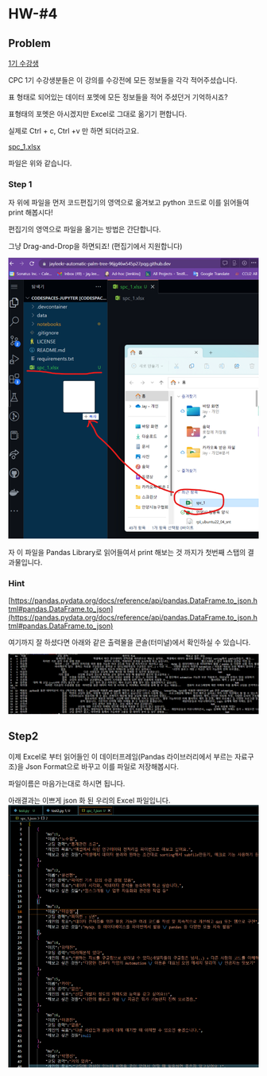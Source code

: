 # HW-#4

## Problem

[1기 수강생](https://www.notion.so/1-d5118ab3c54f480786aad4f1fd1e8021)

CPC 1기 수강생분들은 이 강의를 수강전에 모든 정보들을 각각 적어주셨습니다.

표 형태로 되어있는 데이터 포멧에 모든 정보들을 적어 주셨던거 기억하시죠?

표형태의 포멧은 아시겠지만 Excel로 그대로 옮기기 편합니다.

실제로 Ctrl + c, Ctrl +v  만 하면 되더라고요.

[spc_1.xlsx](https://s3-us-west-2.amazonaws.com/secure.notion-static.com/59e5bd22-e523-47ec-8c16-8260bbddaeeb/spc_1.xlsx)

파일은 위와 같습니다.

### Step 1

자 위에 파일을 먼저 코드편집기의 영역으로 옮겨보고 python 코드로 이를 읽어들여 print 해봅시다!

편집기의 영역으로 파일을 옮기는 방법은 간단합니다.

그냥 Drag-and-Drop을 하면되죠! (편집기에서 지원합니다)

![Untitled](day4_1.png)

자 이 파일을 Pandas Library로 읽어들여서 print 해보는 것 까지가 첫번째 스탭의 결과물입니다.

### Hint

[https://pandas.pydata.org/docs/reference/api/pandas.DataFrame.to_json.html#pandas.DataFrame.to_json](https://pandas.pydata.org/docs/reference/api/pandas.DataFrame.to_json.html#pandas.DataFrame.to_json)

여기까지 잘 하셨다면 아래와 같은 출력물을 콘솔(터미널)에서 확인하실 수 있습니다.

![Untitled](day4_2.png)

## Step2

이제 Excel로 부터 읽어들인 이 데이터프레임(Pandas 라이브러리에서 부르는 자료구조)을 Json Format으로 바꾸고 이를 파일로 저장해봅시다.

파일이름은 마음가는대로 하시면 됩니다.

아래결과는 이쁘게 json 화 된 우리의 Excel 파일입니다.
![day4_3](day4_3.png)